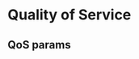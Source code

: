 # Quality of Service

<!-- @TODO VFS-7218 missing chapter -->

<!-- TODO VFS-6815
    * QoS chapter should be divided into 2 separate chapters: for admins and users.
      Chapter for admins should have links to the users' chapter.
    * After dividing the chapter, update link in storage-backends.md#qos-parameters to point to
     the QoS parameters in the admin chapter.
-->

## QoS params
